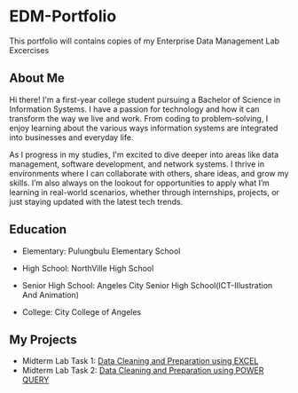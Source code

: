# EDM-Portfolio
This portfolio will contains copies of my Enterprise Data Management Lab Excercises
## About Me
Hi there! I'm a first-year college student pursuing a Bachelor of Science in Information Systems. I have a passion for technology and how it can transform the way we live and work. From coding to problem-solving, I enjoy learning about the various ways information systems are integrated into businesses and everyday life.

As I progress in my studies, I'm excited to dive deeper into areas like data management, software development, and network systems. I thrive in environments where I can collaborate with others, share ideas, and grow my skills. I’m also always on the lookout for opportunities to apply what I’m learning in real-world scenarios, whether through internships, projects, or just staying updated with the latest tech trends.

## Education
* Elementary: Pulungbulu Elementary School

* High School: NorthVille High School

* Senior High School: Angeles City Senior High School(ICT-Illustration And Animation)

* College: City College of Angeles
## My Projects
* Midterm Lab Task 1: [Data Cleaning and Preparation using EXCEL](Midterm%20Lab%20Task%201)
* Midterm Lab Task 2: [Data Cleaning and Preparation using POWER QUERY](Midterm%20Task%202)

